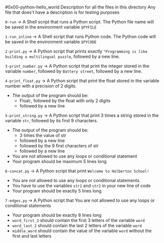 #0x00-python-hello_world
Description for all the files in this directory
Any file that does't have a description is for testing purposes


`0-run` -> A Shell script that runs a Python script.
The Python file name will be saved in the environment variable `$PYFILE`


`1-run_inline` -> A Shell script that runs Python code.
The Python code will be saved in the environment variable `$PYCODE`


`2-print.py` -> A Python script that prints exactly `"Programming is like building a multilingual puzzle`, followed by a new line.


`3-print_number.py` -> A Python script that print the integer stored in the variable `number`, followed by `Battery street`, followed by a new line.


`4-print_float.py` -> A Python script that  print the float stored in the variable number with a precision of 2 digits.
- The output of the program should be:
	- Float:, followed by the float with only 2 digits
	- followed by a new line


`5-print_string.py` -> A Python script that print 3 times a string stored in the variable `str`, followed by its first 9 characters.
- The output of the program should be:
	- 3 times the value of str
	- followed by a new line
	- followed by the 9 first characters of str
	- followed by a new line
- You are not allowed to use any loops or conditional statement
- Your program should be maximum 5 lines long


`6-concat.py` -> A Python script that print `Welcome to Holberton School!`
- You are not allowed to use any loops or conditional statements.
- You have to use the variables `str1` and `str2` in your new line of code
- Your program should be exactly 5 lines long


`7-edges.py` -> A Python script that You are not allowed to use any loops or conditional statements
- Your program should be exactly 8 lines long
- `word_first_3` should contain the first 3 letters of the variable `word`
- `word_last_2` should contain the last 2 letters of the variable `word`
- `middle_word` should contain the value of the variable `word` without the first and last letters

